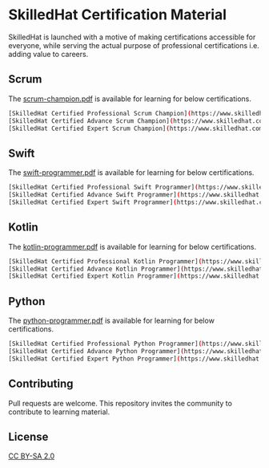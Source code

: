 # SkilledHat Certification Material

SkilledHat is launched with a motive of making certifications accessible for everyone, while serving the actual purpose of professional certifications i.e. adding value to careers. 

## Scrum

The [scrum-champion.pdf](scrum-champion.pdf) is available for learning for below certifications.

```bash
[SkilledHat Certified Professional Scrum Champion](https://www.skilledhat.com/courses/professional-scrum-champion/)
[SkilledHat Certified Advance Scrum Champion](https://www.skilledhat.com/courses/advance-scrum-champion/)
[SkilledHat Certified Expert Scrum Champion](https://www.skilledhat.com/courses/expert-scrum-champion/)
```

## Swift

The [swift-programmer.pdf](swift-programmer.pdf) is available for learning for below certifications.

```bash
[SkilledHat Certified Professional Swift Programmer](https://www.skilledhat.com/courses/professional-swift-programmer/)
[SkilledHat Certified Advance Swift Programmer](https://www.skilledhat.com/courses/advance-swift-programmer/)
[SkilledHat Certified Expert Swift Programmer](https://www.skilledhat.com/courses/expert-swift-programmer/)
```

## Kotlin

The [kotlin-programmer.pdf](kotlin-programmer.pdf) is available for learning for below certifications.

```bash
[SkilledHat Certified Professional Kotlin Programmer](https://www.skilledhat.com/courses/professional-kotlin-programmer/)
[SkilledHat Certified Advance Kotlin Programmer](https://www.skilledhat.com/courses/advance-kotlin-programmer/)
[SkilledHat Certified Expert Kotlin Programmer](https://www.skilledhat.com/courses/expert-kotlin-programmer/)
```


## Python

The [python-programmer.pdf](python-programmer.pdf) is available for learning for below certifications.

```bash
[SkilledHat Certified Professional Python Programmer](https://www.skilledhat.com/courses/professional-python-programmer/)
[SkilledHat Certified Advance Python Programmer](https://www.skilledhat.com/courses/advance-python-programmer/)
[SkilledHat Certified Expert Python Programmer](https://www.skilledhat.com/courses/expert-python-programmer/)
```

## Contributing
Pull requests are welcome. This repository invites the community to contribute to learning material.

## License
[CC BY-SA 2.0](https://creativecommons.org/licenses/by-sa/2.0/)